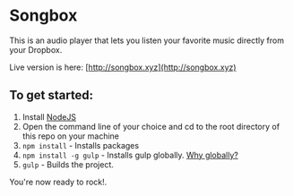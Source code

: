 # Songbox
This is an audio player that lets you listen your favorite music directly from your Dropbox.

Live version is here: [http://songbox.xyz](http://songbox.xyz)

## To get started:
1. Install [NodeJS](http://www.nodejs.org)
2. Open the command line of your choice and cd to the root directory of this repo on your machine
3. `npm install` - Installs packages
4. `npm install -g gulp` - Installs gulp globally. [Why globally?](http://stackoverflow.com/questions/22115400/why-do-we-need-to-install-gulp-globally-and-locally)
5. `gulp` - Builds the project.

You're now ready to rock!.

